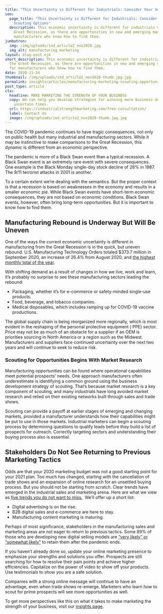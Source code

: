```yaml
---
title: "This Uncertainty is Different for Industrials: Consider Your Scouting Options"
seo:
  page_title: "This Uncertainty is Different for Industrials: Consider Your
    Scouting Options"
  description: This economic uncertainty is different for industrials vs. the
    Great Recession, as there are opportunities in new and emerging markets for
    manufacturers who know how to find them.
jumbotron:
  img: /img/uploads/ind_article2_nov2020.jpg
  img_alt: manufacturing marketing
layout: blog-post.njk
short_description: This economic uncertainty is different for industrials vs.
  the Great Recession, as there are opportunities in new and emerging markets
  for manufacturers who know how to find them.
date: 2020-11-24
thumbnail: /img/uploads/ind_article2_nov2020-thumb.jpg.jpg
permalink: insights/articles/manufacturing-marketing-scouting-opportunities
post_type: article
cta:
  headline: MAKE MARKETING THE STRENGTH OF YOUR BUSINESS
  copy: We can help you develop strategies for winning more business during
    uncertain times.
  url: https://industrialstrengthmarketing.com/free-consultation/
  label: Contact Us
  image: /img/uploads/ind_article2_nov2020-thumb.jpg.jpg
---
```

The COVID-19 pandemic continues to have tragic consequences, not only on public health but many industrial and manufacturing sectors. While it may be instinctive to make comparisons to the Great Recession, this dynamic is different from an economic perspective. 

The pandemic is more of a Black Swan event than a typical recession. A Black Swan event is an extremely rare event with severe consequences. One example is the Black Monday single-day stock decline of 28% in 1987. The 9/11 terrorist attacks in 2001 is another. 

To a certain extent we’re dealing with the semantics. But the proper context is that a recession is based on weaknesses in the economy and results in a smaller economic pie. While Black Swan events have short-term economic consequences, they are not based on economic conditions. Black Swan events, however, often bring long-term opportunities. But it is important to know how to find them.

## Manufacturing Rebound is Underway But Will Be Uneven

One of the ways the current economic uncertainty is different in manufacturing from the Great Recession is in the quick, but uneven rebound. U.S. Manufacturing Technology Orders totaled $373.7 million in September 2020, an increase of 26.4% from August 2020, and [the highest monthly total of the year](https://www.amtonline.org/article_display.cfm?article_id=205187&section_id=394). 

With shifting demand as a result of changes in how we live, work and learn, it’s probably no surprise to see these manufacturing sectors leading the rebound:

* Packaging, whether it’s for e-commerce or safety-minded single-use products.
* Food, beverage, and tobacco companies.
* Medical disposables, which includes ramping up for COVID-19 vaccine productions.

The global supply chain is being reorganized more regionally, which is most evident in the reshaping of the personal protective equipment ( PPE) sector. Price may not be as much of an obstacle for a supplier if an OEM is priorities sourcing in North America or a region such as the Midwest. Manufacturers and suppliers face continued uncertainty over the next two years and will continue to seek to reduce risk.

### Scouting for Opportunities Begins With Market Research

Manufacturing opportunities can be found where operational capabilities meet potential prospects’ needs. One approach manufacturers often underestimate is identifying a common ground using the business development strategy of scouting. That’s because market research is a key component of scouting, and many industrials have long avoided market research and relied on their existing networks built through sales and trade shows. 

Scouting can provide a payoff at earlier stages of emerging and changing markets, provided a manufacturer understands how their capabilities might be put to use in those markets. Industrial marketers can begin a scouting process by determining questions to qualify leads before they build a list of prospects for outreach. Correctly targeting sectors and understanding their buying process also is essential.

## Stakeholders Do Not See Returning to Previous Marketing Tactics

Odds are that your 2020 marketing budget was not a good starting point for your 2021 plan. Too much has changed, starting with the cancellation of trade shows and an expansion of online research for an unsettled buying process. But you should not be starting from scratch. Clear trends have emerged in the industrial sales and marketing arena. Here are what we view as [five trends you do not want to miss.](https://industrialstrengthmarketing.com/insights/articles/5-trends-in-industrial-sales-and-marketing-you-dont-want-to-miss/)  We’ll offer up a short list: 

* Digital advertising is on the rise.
* B2B digital sales and e-commerce are here to stay.
* Manufacturing content marketing is maturing.

Perhaps of most significance, stakeholders in the manufacturing sales and marketing areas are not eager to return to previous tactics. Some 89% of those who are developing new digital selling models are [“very likely” or “somewhat likely”](https://www.mckinsey.com/business-functions/marketing-and-sales/our-insights/survey-global-b2b-decision-maker-response-to-covid-19-crisis) to retain them after the pandemic ends. 

If you haven’t already done so, update your online marketing presence to emphasize your strengths and solutions you offer. Prospects are still searching for how to resolve their pain points and achieve higher efficiencies. Capitalize on the power of video to show off your products. Use testimonials to show you are a safe solution. 

Companies with a strong online message will continue to have an advantage, even when trade shows re-emerge. Marketers who learn how to scout for prime prospects will see more opportunities as well.

To get more perspectives like this on what it takes to make marketing the strength of your business, visit our [insights page](https://industrialstrengthmarketing.com/insights/).